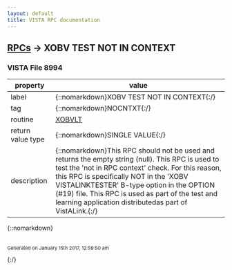 ```yaml
---
layout: default
title: VISTA RPC documentation
---
```




## [RPCs](TableOfContent.md) &#8594; XOBV TEST NOT IN CONTEXT 



### VISTA File 8994 


 property | value 
--- | --- 
 label | {::nomarkdown}XOBV TEST NOT IN CONTEXT{:/}
 tag | {::nomarkdown}NOCNTXT{:/}
 routine | [XOBVLT](http://code.osehra.org/dox/Routine_XOBVLT_source.html)
 return value type | {::nomarkdown}SINGLE VALUE{:/}
 description | {::nomarkdown}This RPC should not be used and returns the empty string (null). This RPC is used to test the 'not in RPC context' check.  For this reason, this RPC is specifically NOT in the 'XOBV VISTALINKTESTER' B-type option in the OPTION (#19) file. This RPC is used as part of the test and learning application distributedas part of VistALink.{:/}

{::nomarkdown} <br/><br/><p style="font-size: 11px">Generated on January 15th 2017, 12:59:50 am</p>{:/}